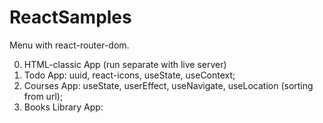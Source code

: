 # ReactSamples

Menu with react-router-dom.

0. HTML-classic App (run separate with live server)
1. Todo App: uuid, react-icons, useState, useContext;
2. Courses App: useState, userEffect, useNavigate, useLocation (sorting from url);
3. Books Library App:
